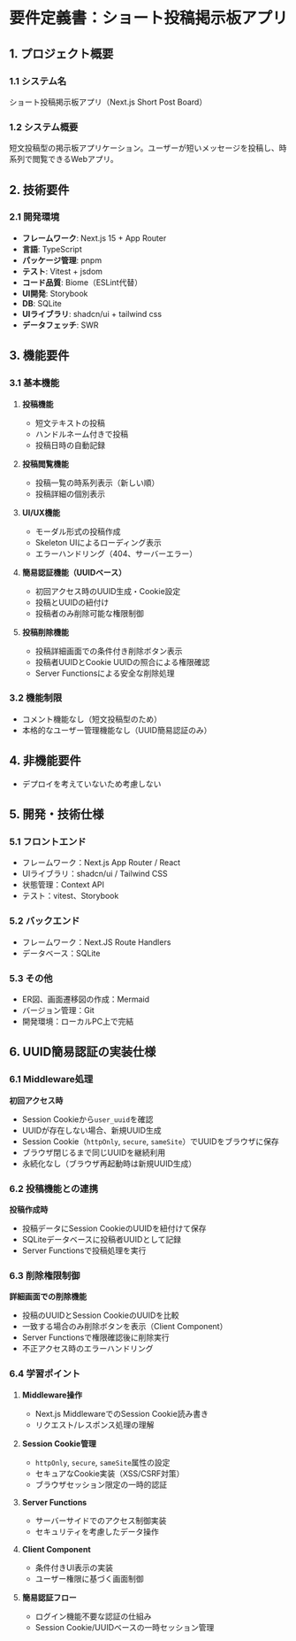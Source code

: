 # 要件定義書：ショート投稿掲示板アプリ

## 1. プロジェクト概要

### 1.1 システム名
ショート投稿掲示板アプリ（Next.js Short Post Board）

### 1.2 システム概要
短文投稿型の掲示板アプリケーション。ユーザーが短いメッセージを投稿し、時系列で閲覧できるWebアプリ。

## 2. 技術要件

### 2.1 開発環境
- **フレームワーク**: Next.js 15 + App Router
- **言語**: TypeScript
- **パッケージ管理**: pnpm
- **テスト**: Vitest + jsdom
- **コード品質**: Biome（ESLint代替）
- **UI開発**: Storybook
- **DB**: SQLite
- **UIライブラリ**: shadcn/ui + tailwind css
- **データフェッチ**: SWR

## 3. 機能要件

### 3.1 基本機能
1. **投稿機能**
   - 短文テキストの投稿
   - ハンドルネーム付きで投稿
   - 投稿日時の自動記録

2. **投稿閲覧機能**
   - 投稿一覧の時系列表示（新しい順）
   - 投稿詳細の個別表示

3. **UI/UX機能**
   - モーダル形式の投稿作成
   - Skeleton UIによるローディング表示
   - エラーハンドリング（404、サーバーエラー）

4. **簡易認証機能（UUIDベース）**
   - 初回アクセス時のUUID生成・Cookie設定
   - 投稿とUUIDの紐付け
   - 投稿者のみ削除可能な権限制御

5. **投稿削除機能**
   - 投稿詳細画面での条件付き削除ボタン表示
   - 投稿者UUIDとCookie UUIDの照合による権限確認
   - Server Functionsによる安全な削除処理

### 3.2 機能制限
- コメント機能なし（短文投稿型のため）
- 本格的なユーザー管理機能なし（UUID簡易認証のみ）

## 4. 非機能要件
- デプロイを考えていないため考慮しない

## 5. 開発・技術仕様
### 5.1 フロントエンド
- フレームワーク：Next.js App Router / React
- UIライブラリ：shadcn/ui / Tailwind CSS
- 状態管理：Context API
- テスト：vitest、Storybook

### 5.2 バックエンド
- フレームワーク：Next.JS Route Handlers
- データベース：SQLite

### 5.3 その他
- ER図、画面遷移図の作成：Mermaid
- バージョン管理：Git
- 開発環境：ローカルPC上で完結

## 6. UUID簡易認証の実装仕様

### 6.1 Middleware処理
**初回アクセス時**
- Session Cookieから`user_uuid`を確認
- UUIDが存在しない場合、新規UUID生成
- Session Cookie（`httpOnly`, `secure`, `sameSite`）でUUIDをブラウザに保存
- ブラウザ閉じるまで同じUUIDを継続利用
- 永続化なし（ブラウザ再起動時は新規UUID生成）

### 6.2 投稿機能との連携
**投稿作成時**
- 投稿データにSession CookieのUUIDを紐付けて保存
- SQLiteデータベースに投稿者UUIDとして記録
- Server Functionsで投稿処理を実行

### 6.3 削除権限制御
**詳細画面での削除機能**
- 投稿のUUIDとSession CookieのUUIDを比較
- 一致する場合のみ削除ボタンを表示（Client Component）
- Server Functionsで権限確認後に削除実行
- 不正アクセス時のエラーハンドリング

### 6.4 学習ポイント
1. **Middleware操作**
   - Next.js MiddlewareでのSession Cookie読み書き
   - リクエスト/レスポンス処理の理解

2. **Session Cookie管理**
   - `httpOnly`, `secure`, `sameSite`属性の設定
   - セキュアなCookie実装（XSS/CSRF対策）
   - ブラウザセッション限定の一時的認証

3. **Server Functions**
   - サーバーサイドでのアクセス制御実装
   - セキュリティを考慮したデータ操作

4. **Client Component**
   - 条件付きUI表示の実装
   - ユーザー権限に基づく画面制御

5. **簡易認証フロー**
   - ログイン機能不要な認証の仕組み
   - Session Cookie/UUIDベースの一時セッション管理
